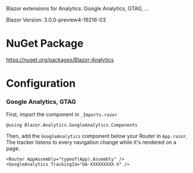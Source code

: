 Blazor extensions for Analytics: Google Analytics, GTAG, ...

Blazor Version: 3.0.0-preview4-19216-03

# NuGet Package
https://nuget.org/packages/Blazor-Analytics

# Configuration

### Google Analytics, GTAG

First, import the component in `_Imports.razor`

```
@using Blazor.Analytics.GoogleAnalytics.Components
```

Then, add the `GoogleAnalytics` component below your Router in `App.razor`.<br/>
The tracker listens to every navigation change while it's rendered on a page.

```
<Router AppAssembly="typeof(App).Assembly" />
<GoogleAnalytics TrackingId="UA-XXXXXXXXX-X" />
```
